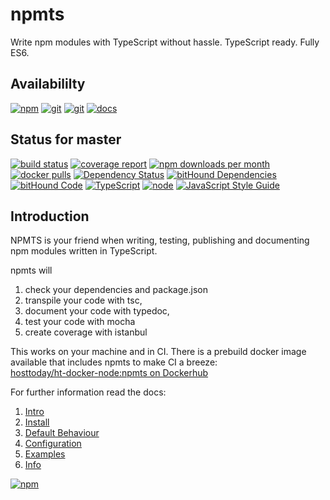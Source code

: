 # npmts
Write npm modules with TypeScript without hassle. TypeScript ready. Fully ES6.

## Availabililty
[![npm](https://push.rocks/assets/repo-button-npm.svg)](https://www.npmjs.com/package/npmts)
[![git](https://push.rocks/assets/repo-button-git.svg)](https://gitlab.com/pushrocks/npmts)
[![git](https://push.rocks/assets/repo-button-mirror.svg)](https://github.com/pushrocks/npmts)
[![docs](https://push.rocks/assets/repo-button-docs.svg)](https://pushrocks.gitlab.io/npmts/)

## Status for master
[![build status](https://gitlab.com/pushrocks/npmts/badges/master/build.svg)](https://gitlab.com/pushrocks/npmts/commits/master)
[![coverage report](https://gitlab.com/pushrocks/npmts/badges/master/coverage.svg)](https://gitlab.com/pushrocks/npmts/commits/master)
[![npm downloads per month](https://img.shields.io/npm/dm/localeval.svg)](https://www.npmjs.com/package/npmts)
[![docker pulls](https://img.shields.io/docker/pulls/hosttoday/ht-docker-node.svg)](https://hub.docker.com/r/hosttoday/ht-docker-node/)
[![Dependency Status](https://david-dm.org/pushrocks/npmts.svg)](https://david-dm.org/pushrocks/npmts)
[![bitHound Dependencies](https://www.bithound.io/github/pushrocks/npmts/badges/dependencies.svg)](https://www.bithound.io/github/pushrocks/npmts/master/dependencies/npm)
[![bitHound Code](https://www.bithound.io/github/pushrocks/npmts/badges/code.svg)](https://www.bithound.io/github/pushrocks/npmts)
[![TypeScript](https://img.shields.io/badge/TypeScript-2.x-blue.svg)](https://nodejs.org/dist/latest-v6.x/docs/api/)
[![node](https://img.shields.io/badge/node->=%206.x.x-blue.svg)](https://nodejs.org/dist/latest-v6.x/docs/api/)
[![JavaScript Style Guide](https://img.shields.io/badge/code%20style-standard-brightgreen.svg)](http://standardjs.com/)

## Introduction
NPMTS is your friend when writing, testing, publishing and documenting npm modules written in TypeScript.

npmts will
    
1. check your dependencies and package.json
1. transpile your code with tsc,
1. document your code with typedoc,
1. test your code with mocha
1. create coverage with istanbul

This works on your machine and in CI. There is a prebuild docker image available that includes npmts to make CI a breeze:  
[hosttoday/ht-docker-node:npmts on Dockerhub](https://hub.docker.com/r/hosttoday/ht-docker-node/)

For further information read the docs:
1. [Intro](https://pushrocks.gitlab.io/npmts/index.html)
2. [Install](https://pushrocks.gitlab.io/npmts/install.html)
3. [Default Behaviour](https://pushrocks.gitlab.io/npmts/default.html)
4. [Configuration](https://pushrocks.gitlab.io/npmts/config.html)
5. [Examples](https://pushrocks.gitlab.io/npmts/examples.html)
6. [Info](https://pushrocks.gitlab.io/npmts/info.html)

[![npm](https://push.rocks/assets/repo-header.svg)](https://push.rocks)
